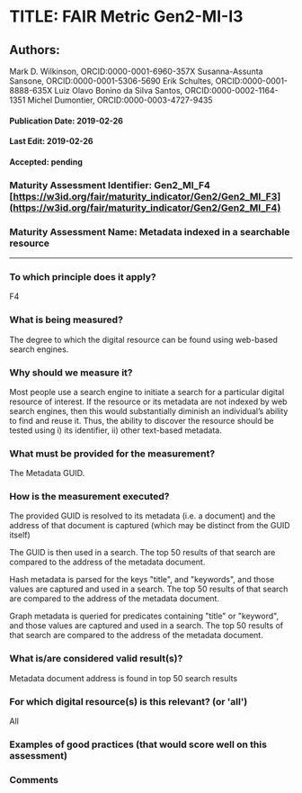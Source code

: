 # TITLE:  FAIR Metric Gen2-MI-I3

## Authors: 
Mark D. Wilkinson, ORCID:0000-0001-6960-357X
Susanna-Assunta Sansone, ORCID:0000-0001-5306-5690
Erik Schultes, ORCID:0000-0001-8888-635X
Luiz Olavo Bonino da Silva Santos, ORCID:0000-0002-1164-1351
Michel Dumontier, ORCID:0000-0003-4727-9435

#### Publication Date: 2019-02-26
#### Last Edit: 2019-02-26
#### Accepted: pending


### Maturity Assessment Identifier: Gen2_MI_F4 [https://w3id.org/fair/maturity_indicator/Gen2/Gen2_MI_F3](https://w3id.org/fair/maturity_indicator/Gen2/Gen2_MI_F4)

### Maturity Assessment Name:   Metadata indexed in a searchable resource

----

### To which principle does it apply?  
F4

### What is being measured?
The degree to which the digital resource can be found using web-based search engines.

### Why should we measure it?
Most people use a search engine to initiate a search for a particular digital resource of interest.
If the resource or its metadata are not indexed by web search engines,
then this would substantially diminish an individual’s ability to find and reuse it.
Thus, the ability to discover the resource should be tested using i) its identifier,
ii) other text-based metadata.


### What must be provided for the measurement?
The Metadata GUID.


### How is the measurement executed?
The provided GUID is resolved to its metadata (i.e. a document) and the address of that document
is captured (which may be distinct from the GUID itself)

The GUID is then used in a search.  The top 50 results of that search are compared to the
address of the metadata document.

Hash metadata is parsed for the keys "title", and "keywords", and those values are captured
and used in a search.  The top 50 results of that search are compared to the
address of the metadata document.

Graph metadata is queried for predicates containing "title" or "keyword", and those values are captured
and used in a search.  The top 50 results of that search are compared to the
address of the metadata document.


### What is/are considered valid result(s)?
Metadata document address is found in top 50 search results

### For which digital resource(s) is this relevant? (or 'all')
All

### Examples of good practices (that would score well on this assessment)


### Comments
